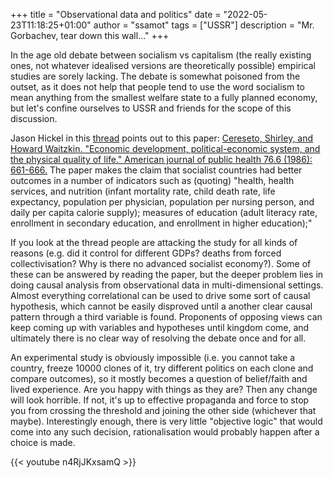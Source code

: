 +++
title = "Observational data and politics"
date = "2022-05-23T11:18:25+01:00"
author = "ssamot"
tags = ["USSR"]
description = "Mr. Gorbachev, tear down this wall..."
+++

In the age old debate between socialism vs capitalism (the really existing ones, not whatever idealised versions are theoretically possible) empirical studies are sorely lacking. The debate is somewhat poisoned from the outset, as it does not help that people tend to use the word socialism to mean anything from the smallest welfare state to a fully planned economy, but let's confine ourselves to USSR and friends for the scope of this discussion.

Jason Hickel in this [thread](https://twitter.com/jasonhickel/status/1528326657500758016) points out to this paper: [Cereseto, Shirley, and Howard Waitzkin. "Economic development, political-economic system, and the physical quality of life." American journal of public health 76.6 (1986): 661-666.](https://ajph.aphapublications.org/doi/abs/10.2105/AJPH.76.6.661) The paper makes the claim that socialist countries had better outcomes in a number of indicators such as (quoting) "health, health services, and nutrition (infant mortality rate, child death rate, life expectancy, population per physician, population per nursing person, and daily per capita calorie supply); measures of education (adult literacy rate, enrollment in secondary education, and enrollment in higher education);"

If you look at the thread people are attacking the study for all kinds of reasons (e.g. did it control for different GDPs? deaths from forced collectivisation? Why is there no advanced socialist economy?). Some of these can be answered by reading the paper, but the deeper problem lies in doing causal analysis from observational data in multi-dimensional settings. Almost everything correlational can be used to drive some sort of causal hypothesis, which cannot be easily disproved until a another clear causal pattern through a third variable is found. Proponents of opposing views can keep coming up with variables and hypotheses until kingdom come, and ultimately there is no clear way of resolving the debate once and for all.

An experimental study is obviously impossible (i.e. you cannot take a country, freeze 10000 clones of it, try different politics on each clone and compare outcomes), so it mostly becomes a question of belief/faith and lived experience. Are you happy with things as they are? Then any change will look horrible. If not, it's up to effective propaganda and force to stop you from crossing the threshold and joining the other side (whichever that maybe). Interestingly enough, there is very little "objective logic" that would come into any such decision, rationalisation would probably happen after a choice is made.

{{< youtube n4RjJKxsamQ >}}
